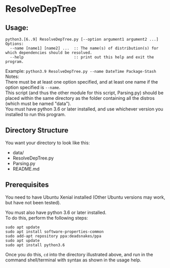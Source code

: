 # ResolveDepTree

## Usage: <br/>
```
python3.[6..9] ResolveDepTree.py [--option argument1 argument2 ...]
Options:
  --name [name1] [name2] ...  :: The name(s) of distribution(s) for which dependencies should be resolved.
  --help                      :: print out this help and exit the program.
```
Example: `python3.9 ResolveDepTree.py --name DateTime Package-Stash`<br/>
Notes:<br/>
There must be at least one option specified, and at least one name if the option specified is `--name`.<br/>
This script (and thus the other module for this script, Parsing.py) should be placed within the same directory as the folder containing all the distros (which must be named "data").<br/>
You must have python 3.6 or later installed, and use whichever version you installed to run this program.

## Directory Structure

You want your directory to look like this:

* data/
* ResolveDepTree.py
* Parsing.py
* README.md

## Prerequisites

You need to have Ubuntu Xenial installed (Other Ubuntu versions may work, but have not been tested).

You must also have python 3.6 or later installed.<br/>
To do this, perform the following steps:
```
sudo apt update
sudo apt install software-properties-common
sudo add-apt repository ppa:deadsnakes/ppa
sudo apt update
sudo apt install python3.6
```

Once you do this, `cd` into the directory illustrated above, and run in the command shell/terminal with syntax as shown in the usage help.
